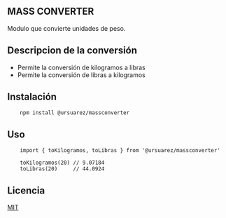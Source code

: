 ## MASS CONVERTER

Modulo que convierte unidades de peso.

## Descripcion de la conversión
- Permite la conversión de kilogramos a libras
- Permite la conversión de libras a kilogramos

## Instalación 
```
	npm install @ursuarez/massconverter
```

## Uso
```
	import { toKilogramos, toLibras } from '@ursuarez/massconverter'

	toKilogramos(20) // 9.07184
	toLibras(20)     // 44.0924
```

## Licencia
[MIT](https://opensource.org/licenses/MIT)
